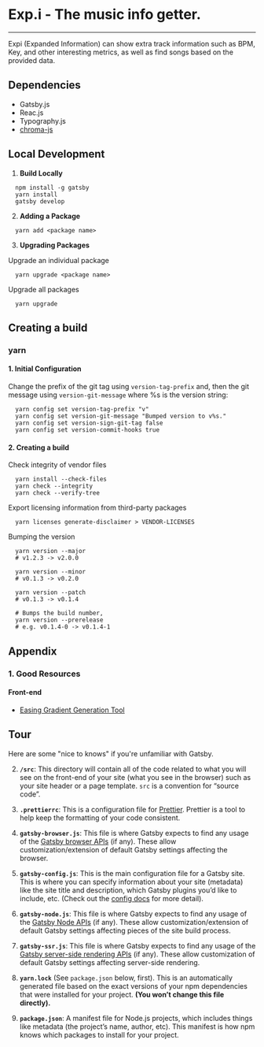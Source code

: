# Exp.i - The music info getter.

---

Expi (Expanded Information) can show extra track information such as BPM, Key, and other interesting metrics, as well as find songs based on the provided data.

## Dependencies

- Gatsby.js
- Reac.js
- Typography.js
- [chroma-js](https://github.com/gka/chroma.js/)

## Local Development

1.  **Build Locally**

```shell
  npm install -g gatsby
  yarn install
  gatsby develop
```

2. **Adding a Package**

```shell
  yarn add <package name>
```

3. **Upgrading Packages**

Upgrade an individual package

```shell
  yarn upgrade <package name>
```

Upgrade all packages

```shell
  yarn upgrade
```

## Creating a build

### yarn

#### 1. Initial Configuration

Change the prefix of the git tag using `version-tag-prefix` and, then the git message using `version-git-message` where %s is the version string:

```shell
  yarn config set version-tag-prefix "v"
  yarn config set version-git-message "Bumped version to v%s."
  yarn config set version-sign-git-tag false
  yarn config set version-commit-hooks true
```

#### 2. Creating a build

Check integrity of vendor files

```shell
  yarn install --check-files
  yarn check --integrity
  yarn check --verify-tree

```

Export licensing information from third-party packages

```shell
  yarn licenses generate-disclaimer > VENDOR-LICENSES
```

Bumping the version

```shell
  yarn version --major
  # v1.2.3 -> v2.0.0

  yarn version --minor
  # v0.1.3 -> v0.2.0

  yarn version --patch
  # v0.1.3 -> v0.1.4

  # Bumps the build number,
  yarn version --prerelease
  # e.g. v0.1.4-0 -> v0.1.4-1
```

## Appendix

### 1. Good Resources

#### Front-end

- [Easing Gradient Generation Tool](https://larsenwork.com/easing-gradients/)

## Tour

Here are some "nice to knows" if you're unfamiliar with Gatsby.

2.  **`/src`**: This directory will contain all of the code related to what you will see on the front-end of your site (what you see in the browser) such as your site header or a page template. `src` is a convention for “source code”.

3.  **`.prettierrc`**: This is a configuration file for [Prettier](https://prettier.io/). Prettier is a tool to help keep the formatting of your code consistent.

4.  **`gatsby-browser.js`**: This file is where Gatsby expects to find any usage of the [Gatsby browser APIs](https://www.gatsbyjs.org/docs/browser-apis/) (if any). These allow customization/extension of default Gatsby settings affecting the browser.

5.  **`gatsby-config.js`**: This is the main configuration file for a Gatsby site. This is where you can specify information about your site (metadata) like the site title and description, which Gatsby plugins you’d like to include, etc. (Check out the [config docs](https://www.gatsbyjs.org/docs/gatsby-config/) for more detail).

6.  **`gatsby-node.js`**: This file is where Gatsby expects to find any usage of the [Gatsby Node APIs](https://www.gatsbyjs.org/docs/node-apis/) (if any). These allow customization/extension of default Gatsby settings affecting pieces of the site build process.

7.  **`gatsby-ssr.js`**: This file is where Gatsby expects to find any usage of the [Gatsby server-side rendering APIs](https://www.gatsbyjs.org/docs/ssr-apis/) (if any). These allow customization of default Gatsby settings affecting server-side rendering.

8.  **`yarn.lock`** (See `package.json` below, first). This is an automatically generated file based on the exact versions of your npm dependencies that were installed for your project. **(You won’t change this file directly).**

9.  **`package.json`**: A manifest file for Node.js projects, which includes things like metadata (the project’s name, author, etc). This manifest is how npm knows which packages to install for your project.
